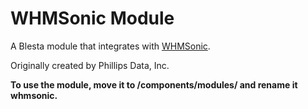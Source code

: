 # WHMSonic Module

A Blesta module that integrates with [WHMSonic](https://www.whmsonic.com).

Originally created by Phillips Data, Inc.

**To use the module, move it to /components/modules/ and rename it whmsonic.**
